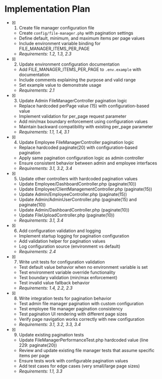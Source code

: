 # Implementation Plan

- [x] 1. Create file manager configuration file
  - Create `config/file-manager.php` with pagination settings
  - Define default, minimum, and maximum items per page values
  - Include environment variable binding for FILE_MANAGER_ITEMS_PER_PAGE
  - _Requirements: 1.2, 1.3, 2.3_

- [x] 2. Update environment configuration documentation
  - Add FILE_MANAGER_ITEMS_PER_PAGE to `.env.example` with documentation
  - Include comments explaining the purpose and valid range
  - Set example value to demonstrate usage
  - _Requirements: 2.1_

- [x] 3. Update Admin FileManagerController pagination logic
  - Replace hardcoded perPage value (15) with configuration-based value
  - Implement validation for per_page request parameter
  - Add min/max boundary enforcement using configuration values
  - Maintain backward compatibility with existing per_page parameter
  - _Requirements: 1.1, 1.4, 3.1_

- [x] 4. Update Employee FileManagerController pagination logic
  - Replace hardcoded paginate(20) with configuration-based pagination
  - Apply same pagination configuration logic as admin controller
  - Ensure consistent behavior between admin and employee interfaces
  - _Requirements: 3.1, 3.2, 3.4_

- [x] 5. Update other controllers with hardcoded pagination values
  - Update Employee/DashboardController.php (paginate(10))
  - Update Employee/ClientManagementController.php (paginate(15))
  - Update Admin/EmployeeController.php (paginate(15))
  - Update Admin/AdminUserController.php (paginate(15) and paginate(10))
  - Update Admin/DashboardController.php (paginate(10))
  - Update FileUploadController.php (paginate(10))
  - _Requirements: 3.1, 3.4_

- [x] 6. Add configuration validation and logging
  - Implement startup logging for pagination configuration
  - Add validation helper for pagination values
  - Log configuration source (environment vs default)
  - _Requirements: 2.4_

- [x] 7. Write unit tests for configuration validation
  - Test default value behavior when no environment variable is set
  - Test environment variable override functionality
  - Test boundary validation (min/max enforcement)
  - Test invalid value fallback behavior
  - _Requirements: 1.4, 2.2, 2.3_

- [x] 8. Write integration tests for pagination behavior
  - Test admin file manager pagination with custom configuration
  - Test employee file manager pagination consistency
  - Test pagination UI rendering with different page sizes
  - Verify page navigation works correctly with new configuration
  - _Requirements: 3.1, 3.2, 3.3, 3.4_

- [x] 9. Update existing pagination tests
  - Update FileManagerPerformanceTest.php hardcoded value (line 229: paginate(20))
  - Review and update existing file manager tests that assume specific items per page
  - Ensure tests work with configurable pagination values
  - Add test cases for edge cases (very small/large page sizes)
  - _Requirements: 1.1, 3.3_
